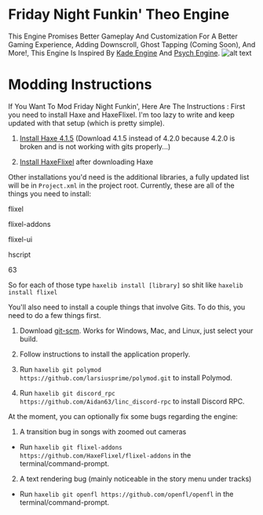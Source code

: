 # Friday Night Funkin' Theo Engine
This Engine Promises Better Gameplay And Customization For A Better Gaming Experience, Adding Downscroll, Ghost Tapping (Coming Soon), And More!, This Engine Is Inspired By [Kade Engine](https://github.com/KadeDev/Kade-Engine) And [Psych Engine](https://github.com/ShadowMario/FNF-PsychEngine).
![alt text](https://github.com/TheoPortz/Theo-Engine/blob/master/theoEngineLogo.png?raw=true)

# Modding Instructions
If You Want To Mod Friday Night Funkin', Here Are The Instructions :
First you need to install Haxe and HaxeFlixel. I'm too lazy to write and keep updated with that setup (which is pretty simple). 



1. [Install Haxe 4.1.5](https://haxe.org/download/version/4.1.5/) (Download 4.1.5 instead of 4.2.0 because 4.2.0 is broken and is not working with gits properly...)



2. [Install HaxeFlixel](https://haxeflixel.com/documentation/install-haxeflixel/) after downloading Haxe







Other installations you'd need is the additional libraries, a fully updated list will be in `Project.xml` in the project root. Currently, these are all of the things you need to install:







flixel



flixel-addons



flixel-ui



hscript





63

So for each of those type `haxelib install [library]` so shit like `haxelib install flixel`







You'll also need to install a couple things that involve Gits. To do this, you need to do a few things first.



1. Download [git-scm](https://git-scm.com/downloads). Works for Windows, Mac, and Linux, just select your build.



2. Follow instructions to install the application properly.



3. Run `haxelib git polymod https://github.com/larsiusprime/polymod.git` to install Polymod.



4. Run `haxelib git discord_rpc https://github.com/Aidan63/linc_discord-rpc` to install Discord RPC.







At the moment, you can optionally fix some bugs regarding the engine:



1. A transition bug in songs with zoomed out cameras



- Run `haxelib git flixel-addons https://github.com/HaxeFlixel/flixel-addons` in the terminal/command-prompt.



2. A text rendering bug (mainly noticeable in the story menu under tracks)



- Run `haxelib git openfl https://github.com/openfl/openfl` in the terminal/command-prompt.
